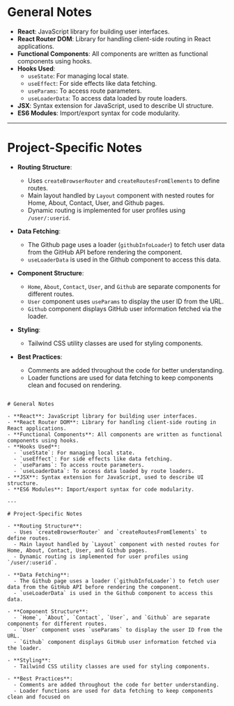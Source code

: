 # General Notes

- **React**: JavaScript library for building user interfaces.
- **React Router DOM**: Library for handling client-side routing in React applications.
- **Functional Components**: All components are written as functional components using hooks.
- **Hooks Used**:
  - `useState`: For managing local state.
  - `useEffect`: For side effects like data fetching.
  - `useParams`: To access route parameters.
  - `useLoaderData`: To access data loaded by route loaders.
- **JSX**: Syntax extension for JavaScript, used to describe UI structure.
- **ES6 Modules**: Import/export syntax for code modularity.

---

# Project-Specific Notes

- **Routing Structure**:  
  - Uses `createBrowserRouter` and `createRoutesFromElements` to define routes.
  - Main layout handled by `Layout` component with nested routes for Home, About, Contact, User, and Github pages.
  - Dynamic routing is implemented for user profiles using `/user/:userid`.

- **Data Fetching**:  
  - The Github page uses a loader (`githubInfoLoader`) to fetch user data from the GitHub API before rendering the component.
  - `useLoaderData` is used in the Github component to access this data.

- **Component Structure**:  
  - `Home`, `About`, `Contact`, `User`, and `Github` are separate components for different routes.
  - `User` component uses `useParams` to display the user ID from the URL.
  - `Github` component displays GitHub user information fetched via the loader.

- **Styling**:  
  - Tailwind CSS utility classes are used for styling components.

- **Best Practices**:  
  - Comments are added throughout the code for better understanding.
  - Loader functions are used for data fetching to keep components clean and focused on rendering.

```<!-- filepath: c:\Users\Inspiron\OneDrive\Desktop\chai-aur-react\07reactRouter\notes.md -->

# General Notes

- **React**: JavaScript library for building user interfaces.
- **React Router DOM**: Library for handling client-side routing in React applications.
- **Functional Components**: All components are written as functional components using hooks.
- **Hooks Used**:
  - `useState`: For managing local state.
  - `useEffect`: For side effects like data fetching.
  - `useParams`: To access route parameters.
  - `useLoaderData`: To access data loaded by route loaders.
- **JSX**: Syntax extension for JavaScript, used to describe UI structure.
- **ES6 Modules**: Import/export syntax for code modularity.

---

# Project-Specific Notes

- **Routing Structure**:  
  - Uses `createBrowserRouter` and `createRoutesFromElements` to define routes.
  - Main layout handled by `Layout` component with nested routes for Home, About, Contact, User, and Github pages.
  - Dynamic routing is implemented for user profiles using `/user/:userid`.

- **Data Fetching**:  
  - The Github page uses a loader (`githubInfoLoader`) to fetch user data from the GitHub API before rendering the component.
  - `useLoaderData` is used in the Github component to access this data.

- **Component Structure**:  
  - `Home`, `About`, `Contact`, `User`, and `Github` are separate components for different routes.
  - `User` component uses `useParams` to display the user ID from the URL.
  - `Github` component displays GitHub user information fetched via the loader.

- **Styling**:  
  - Tailwind CSS utility classes are used for styling components.

- **Best Practices**:  
  - Comments are added throughout the code for better understanding.
  - Loader functions are used for data fetching to keep components clean and focused on